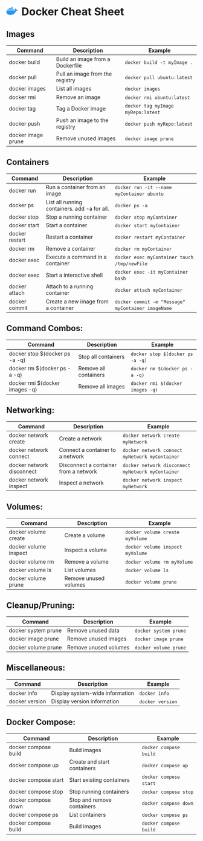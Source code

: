 # Docker Cheat Sheet<img align="left" width="30px" alt="Terminal" src="../images/icons/docker.png" style="padding-right:10px;" /> 
## Images
Command | Description | Example
------- | ----------- | -------
docker build | Build an image from a Dockerfile | `docker build -t myImage .`
docker pull | Pull an image from the registry | `docker pull ubuntu:latest`
docker images | List all images | `docker images`
docker rmi | Remove an image | `docker rmi ubuntu:latest`
docker tag | Tag a Docker image | `docker tag myImage myRepo:latest`
docker push | Push an image to the registry | `docker push myRepo:latest`
docker image prune | Remove unused images | `docker image prune`

## Containers
Command | Description | Example
------- | ----------- | -------
docker run | Run a container from an image | `docker run -it --name myContainer ubuntu`
docker ps | List all running containers. add -a for all. | `docker ps -a`
docker stop | Stop a running container | `docker stop myContainer`
docker start | Start a container | `docker start myContainer`
docker restart | Restart a container | `docker restart myContainer`
docker rm | Remove a container | `docker rm myContainer`
docker exec | Execute a command in a container | `docker exec myContainer touch /tmp/newFile`
docker exec | Start a interactive shell | `docker exec -it myContainer bash`
docker attach | Attach to a running container | `docker attach myContainer`
docker commit | Create a new image from a container | `docker commit -m "Message" myContainer imageName`

## Command Combos:
Command | Description | Example
------- | ----------- | -------
docker stop $(docker ps -a -q) | Stop all containers | `docker stop $(docker ps -a -q)`
docker rm $(docker ps -a -q) | Remove all containers | `docker rm $(docker ps -a -q)`
docker rmi $(docker images -q) | Remove all images | `docker rmi $(docker images -q)`

## Networking:
Command | Description | Example
------- | ----------- | -------
docker network create | Create a network | `docker network create myNetwork`
docker network connect | Connect a container to a network | `docker network connect myNetwork myContainer`
docker network disconnect | Disconnect a container from a network | `docker network disconnect myNetwork myContainer`
docker network inspect | Inspect a network | `docker network inspect myNetwork`


## Volumes:
Command | Description | Example
------- | ----------- | -------
docker volume create | Create a volume | `docker volume create myVolume`
docker volume inspect | Inspect a volume | `docker volume inspect myVolume`
docker volume rm | Remove a volume | `docker volume rm myVolume`
docker volume ls | List volumes | `docker volume ls`
docker volume prune | Remove unused volumes | `docker volume prune`

## Cleanup/Pruning:
Command | Description | Example
------- | ----------- | -------
docker system prune | Remove unused data | `docker system prune`
docker image prune | Remove unused images | `docker image prune`
docker volume prune | Remove unused volumes | `docker volume prune`

## Miscellaneous:
Command | Description | Example
------- | ----------- | -------
docker info | Display system-wide information | `docker info`
docker version | Display version information | `docker version`

## Docker Compose:
Command | Description | Example
------- | ----------- | -------
docker compose build | Build images | `docker compose build`
docker compose up | Create and start containers | `docker compose up`
docker compose start | Start existing containers | `docker compose start`
docker compose stop | Stop running containers | `docker compose stop`
docker compose down | Stop and remove containers | `docker compose down`
docker compose ps | List containers | `docker compose ps`
docker compose build | Build images | `docker compose build`